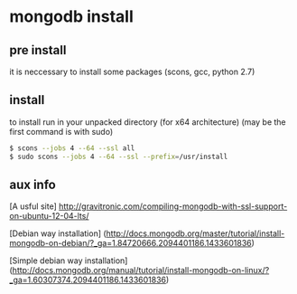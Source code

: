 # mongodb install

## pre install
it is neccessary to install some packages (scons, gcc, python 2.7)


## install
to install run in your unpacked directory (for x64 architecture)
(may be the first command is with sudo)
```sh
$ scons --jobs 4 --64 --ssl all
$ sudo scons --jobs 4 --64 --ssl --prefix=/usr/install
```


## aux info
[A usful site]
http://gravitronic.com/compiling-mongodb-with-ssl-support-on-ubuntu-12-04-lts/

[Debian way installation]
(http://docs.mongodb.org/master/tutorial/install-mongodb-on-debian/?_ga=1.84720666.2094401186.1433601836)

[Simple debian way installation]
(http://docs.mongodb.org/manual/tutorial/install-mongodb-on-linux/?_ga=1.60307374.2094401186.1433601836)

